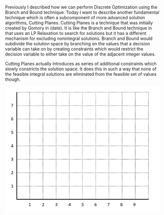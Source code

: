 Previously I described how we can perform Discrete Optimization using the Branch and Bound technique. Today I want to describe another fundamental technique which is often a subcomponent of more advanced solution algorithms, Cutting Planes. Cutting Planes is a technique that was initially created by Gomory in (date). It is like the Branch and Bound technique in that uses an LP Relaxation to search for solutions but it has a different mechanism for excluding nonintegral solutions. Branch and Bound would subdivide the solution space by branching on the values that a decision variable can take on by creating constraints which would restrict the decision variable to either take on the value of the adjacent integer values.

Cutting Planes actually introduces as series of additional constraints which slowly constricts the solution space. It does this in such a way that none of the feasible integral solutions are eliminated from the feasible set of values though.

![Diagram Image](../assets/discrete-optimization-with-cutting-planes/test.jpg)